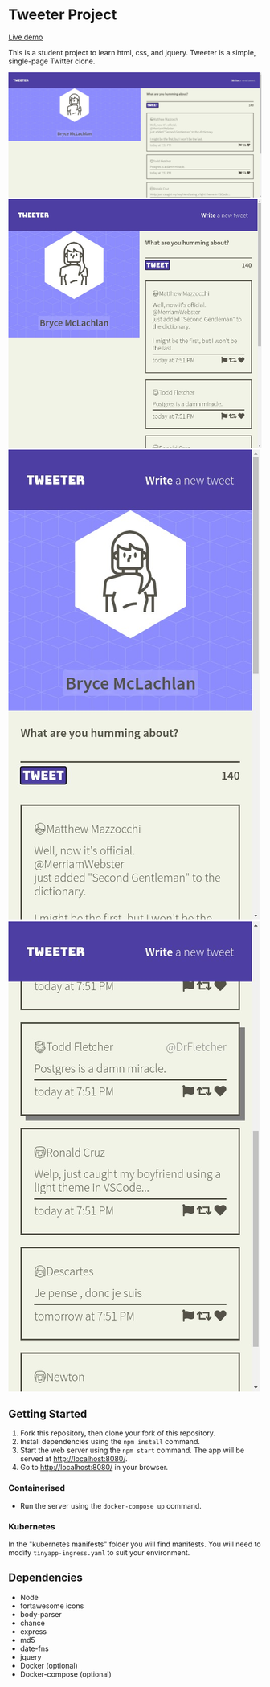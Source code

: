 # Tweeter Project

[Live demo](https://tweeter.brycemclachlan.me/)

This is a student project to learn html, css, and jquery. Tweeter is a simple, single-page Twitter clone.

!["Desktop"](/screenshots/1.jpeg)
!["Tablet"](/screenshots/2.jpeg)
!["Phone(before the fold)"](/screenshots/3.jpeg)
!["Phone(after the fold)"](/screenshots/4.jpeg)

## Getting Started

1. Fork this repository, then clone your fork of this repository.
2. Install dependencies using the `npm install` command.
3. Start the web server using the `npm start` command. The app will be served at <http://localhost:8080/>.
4. Go to <http://localhost:8080/> in your browser.

### Containerised

- Run the server using the `docker-compose up` command.

### Kubernetes

In the "kubernetes manifests" folder you will find manifests. You will need to modify `tinyapp-ingress.yaml` to suit your environment.


## Dependencies

- Node
- fortawesome icons
- body-parser
- chance
- express
- md5
- date-fns
- jquery
- Docker (optional)
- Docker-compose (optional)
